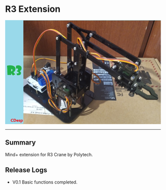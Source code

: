 # R3 Extension


![](./arduinoC/_images/featured.png)

---------------------------------------------------------


## Summary
Mind+ extension for R3 Crane by Polytech.

## Release Logs
* V0.1  Basic functions completed.
